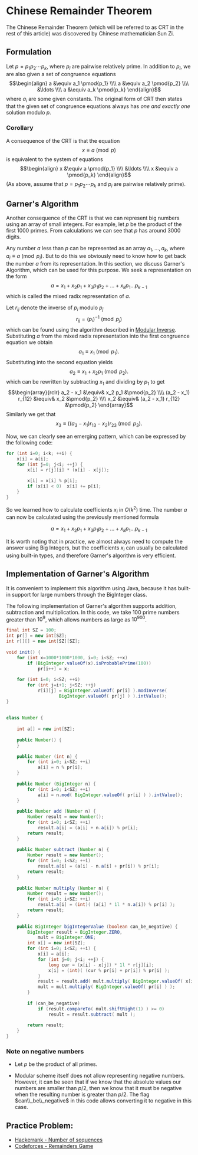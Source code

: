 <!--?title Chinese Remainder Theorem -->

# Chinese Remainder Theorem

The Chinese Remainder Theorem (which will be referred to as CRT in the rest of this article) was discovered by Chinese mathematician Sun Zi.

## Formulation

Let $p = p_1 p_2 \cdots p_k$, where $p_i$ are pairwise relatively prime. In addition to $p_i$, we are also given a set of congruence equations
$$\begin{align}
    a &\equiv a_1 \pmod{p_1} \\\\
    a &\equiv a_2 \pmod{p_2} \\\\
      &\ldots \\\\
    a &\equiv a_k \pmod{p_k}
\end{align}$$
where $a_i$ are some given constants. The original form of CRT then states that the given set of congruence equations always has *one and exactly one* solution modulo $p$.

### Corollary

A consequence of the CRT is that the equation
$$
    x \equiv a \pmod{p}
$$
is equivalent to the system of equations
$$\begin{align}
    x &\equiv a \pmod{p_1} \\\\
      &\ldots \\\\
    x &\equiv a \pmod{p_k}
\end{align}$$
(As above, assume that $p = p_1 p_2 \cdots p_k$ and $p_i$ are pairwise relatively prime).

## Garner's Algorithm

Another consequence of the CRT is that we can represent big numbers using an array of small integers. For example, let $p$ be the product of the first $1000$ primes. From calculations we can see that $p$ has around $3000$ digits.

Any number $a$ less than $p$ can be represented as an array $a_1, \ldots, a_k$, where $a_i \equiv a \pmod{p_i}$. But to do this we obviously need to know how to get back the number $a$ from its representation. In this section, we discuss Garner's Algorithm, which can be used for this purpose. We seek a representation on the form
$$
    a = x_1 + x_2 p_1 + x_3 p_1 p_2 + \ldots + x_k p_1 \ldots p_{k-1}
$$
which is called the mixed radix representation of $a$.

Let $r_{ij}$ denote the inverse of $p_i$ modulo $p_j$
$$
    r_{ij} = (p_i)^{-1} \pmod{p_j}
$$
which can be found using the algorithm described in [Modular Inverse](./algebra/module-inverse.html). Substituting $a$ from the mixed radix representation into the first congruence equation we obtain
$$
    a_1 \equiv x_1 \pmod{p_1}.
$$
Substituting into the second equation yields
$$
    a_2 \equiv x_1 + x_2 p_1 \pmod{p_2}.
$$
which can be rewritten by subtracting $x_1$ and dividing by $p_1$ to get
$$\begin{array}{rclr}
    a_2 - x_1 &\equiv& x_2 p_1 &\pmod{p_2} \\\\
    (a_2 - x_1) r_{12} &\equiv& x_2 &\pmod{p_2} \\\\
    x_2 &\equiv& (a_2 - x_1) r_{12} &\pmod{p_2}
\end{array}$$
Similarly we get that
$$
    x_3 \equiv ((a_3 - x_1) r_{13} - x_2) r_{23} \pmod{p_3}.
$$

Now, we can clearly see an emerging pattern, which can be expressed by the following code:

```cpp
for (int i=0; i<k; ++i) {
	x[i] = a[i];
	for (int j=0; j<i; ++j) {
		x[i] = r[j][i] * (x[i] - x[j]);
 
		x[i] = x[i] % p[i];
		if (x[i] < 0)  x[i] += p[i];
	}
}
```

So we learned how to calculate coefficients $x_i$ in $O(k^2)$ time. The number $a$ can now be calculated using the previously mentioned formula

$$
    a = x_1 + x_2 p_1 + x_3 p_1 p_2 + \ldots + x_k p_1 \ldots p_{k-1}
$$

It is worth noting that in practice, we almost always need to compute the answer using Big Integers, but the coefficients $x_i$ can usually be calculated using built-in types, and therefore Garner's algorithm is very efficient.

## Implementation of Garner's Algorithm

It is convenient to implement this algorithm using Java, because it has built-in support for large numbers through the BigInteger class.

The following implementation of Garner's algorithm supports addition, subtraction and multiplication. In this code, we take 100 prime numbers greater than $10^9$, which allows numbers as large as $10^{900}$.

```java
final int SZ = 100;
int pr[] = new int[SZ];
int r[][] = new int[SZ][SZ];
 
void init() {
	for (int x=1000*1000*1000, i=0; i<SZ; ++x)
		if (BigInteger.valueOf(x).isProbablePrime(100))
			pr[i++] = x;
 
	for (int i=0; i<SZ; ++i)
		for (int j=i+1; j<SZ; ++j)
			r[i][j] = BigInteger.valueOf( pr[i] ).modInverse(
					BigInteger.valueOf( pr[j] ) ).intValue();
}
 
 
class Number {
 
	int a[] = new int[SZ];
 
	public Number() {
	}
 
	public Number (int n) {
		for (int i=0; i<SZ; ++i)
			a[i] = n % pr[i];
	}
 
	public Number (BigInteger n) {
		for (int i=0; i<SZ; ++i)
			a[i] = n.mod( BigInteger.valueOf( pr[i] ) ).intValue();
	}
 
	public Number add (Number n) {
		Number result = new Number();
		for (int i=0; i<SZ; ++i)
			result.a[i] = (a[i] + n.a[i]) % pr[i];
		return result;
	}
 
	public Number subtract (Number n) {
		Number result = new Number();
		for (int i=0; i<SZ; ++i)
			result.a[i] = (a[i] - n.a[i] + pr[i]) % pr[i];
		return result;
	}
 
	public Number multiply (Number n) {
		Number result = new Number();
		for (int i=0; i<SZ; ++i)
			result.a[i] = (int)( (a[i] * 1l * n.a[i]) % pr[i] );
		return result;
	}
 
	public BigInteger bigIntegerValue (boolean can_be_negative) {
		BigInteger result = BigInteger.ZERO,
			mult = BigInteger.ONE;
		int x[] = new int[SZ];
		for (int i=0; i<SZ; ++i) {
			x[i] = a[i];
			for (int j=0; j<i; ++j) {
				long cur = (x[i] - x[j]) * 1l * r[j][i];
				x[i] = (int)( (cur % pr[i] + pr[i]) % pr[i] );					
			}
			result = result.add( mult.multiply( BigInteger.valueOf( x[i] ) ) );
			mult = mult.multiply( BigInteger.valueOf( pr[i] ) );
		}
 
		if (can_be_negative)
			if (result.compareTo( mult.shiftRight(1) ) >= 0)
				result = result.subtract( mult );
 
		return result;
	}
}
```

### Note on negative numbers

* Let $p$ be the product of all primes.

* Modular scheme itself does not allow representing negative numbers. However, it can be seen that if we know that the absolute values our numbers are smaller than $p / 2$, then we know that it must be negative when the resulting number is greater than $p / 2$. The flag $can\\_be\\_negative$ in this code allows converting it to negative in this case. 

## Practice Problem:
* [Hackerrank - Number of sequences](https://www.hackerrank.com/contests/w22/challenges/number-of-sequences)
* [Codeforces - Remainders Game](http://codeforces.com/problemset/problem/687/B)
